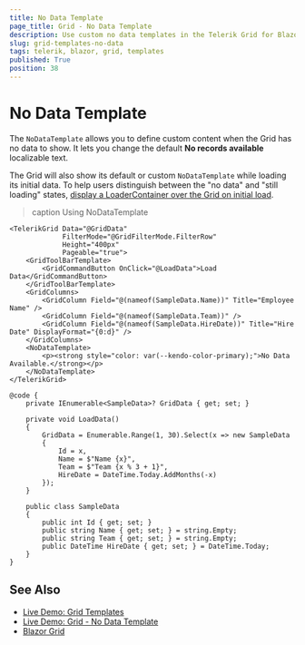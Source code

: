 ```yaml
---
title: No Data Template
page_title: Grid - No Data Template
description: Use custom no data templates in the Telerik Grid for Blazor when the component has no items to display.
slug: grid-templates-no-data
tags: telerik, blazor, grid, templates
published: True
position: 38
---
```



# No Data Template

The `NoDataTemplate` allows you to define custom content when the Grid has no data to show. It lets you change the default **No records available** localizable text.

The Grid will also show its default or custom `NoDataTemplate` while loading its initial data. To help users distinguish between the "no data" and "still loading" states, [display a LoaderContainer over the Grid on initial load](slug:grid-loading#example).

>caption Using NoDataTemplate

````RAZOR
<TelerikGrid Data="@GridData"
             FilterMode="@GridFilterMode.FilterRow"
             Height="400px"
             Pageable="true">
    <GridToolBarTemplate>
        <GridCommandButton OnClick="@LoadData">Load Data</GridCommandButton>
    </GridToolBarTemplate>
    <GridColumns>
        <GridColumn Field="@(nameof(SampleData.Name))" Title="Employee Name" />
        <GridColumn Field="@(nameof(SampleData.Team))" />
        <GridColumn Field="@(nameof(SampleData.HireDate))" Title="Hire Date" DisplayFormat="{0:d}" />
    </GridColumns>
    <NoDataTemplate>
        <p><strong style="color: var(--kendo-color-primary);">No Data Available.</strong></p>
    </NoDataTemplate>
</TelerikGrid>

@code {
    private IEnumerable<SampleData>? GridData { get; set; }

    private void LoadData()
    {
        GridData = Enumerable.Range(1, 30).Select(x => new SampleData
        {
            Id = x,
            Name = $"Name {x}",
            Team = $"Team {x % 3 + 1}",
            HireDate = DateTime.Today.AddMonths(-x)
        });
    }

    public class SampleData
    {
        public int Id { get; set; }
        public string Name { get; set; } = string.Empty;
        public string Team { get; set; } = string.Empty;
        public DateTime HireDate { get; set; } = DateTime.Today;
    }
}
````

## See Also

* [Live Demo: Grid Templates](https://demos.telerik.com/blazor-ui/grid/templates)
* [Live Demo: Grid - No Data Template](https://demos.telerik.com/blazor-ui/grid/no-data-template)
* [Blazor Grid](slug:grid-overview)
